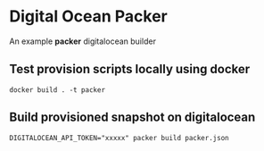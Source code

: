 # Digital Ocean Packer

An example **packer** digitalocean builder

## Test provision scripts locally using docker

```
docker build . -t packer
```

## Build provisioned snapshot on digitalocean

```
DIGITALOCEAN_API_TOKEN="xxxxx" packer build packer.json
```
